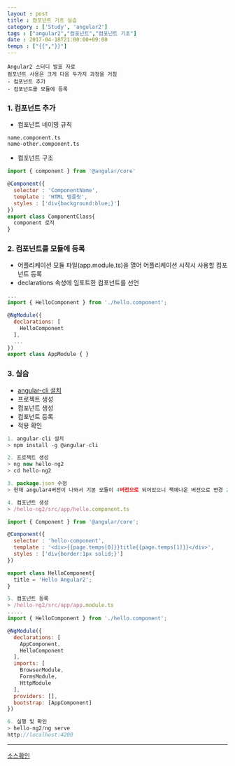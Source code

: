 ```yaml
---
layout : post
title : 컴포넌트 기초 실습
category : ['Study', 'angular2']
tags : ["angular2","컴포넌트","컴포넌트 기초"]
date : 2017-04-18T21:00:00+09:00
temps : ["{{","}}"]
---
```


```
Angular2 스터디 발표 자료
컴포넌트 사용은 크게 다음 두가지 과정을 거침
- 컴포넌트 추가
- 컴포넌트를 모듈에 등록
```

### 1. 컴포넌트 추가

- 컴포넌트 네이밍 규칙

```
name.component.ts
name-other.component.ts
```

- 컴포넌트 구조

```javascript
import { component } from '@angular/core'

@Component({
  selector : 'ComponentName',
  template : 'HTML 템플릿',
  styles : ['div{background:blue;}']
})
export class ComponentClass{
  component 로직
}
```

### 2. 컴포넌트를 모듈에 등록

- 어플리케이션 모듈 파일(app.module.ts)을 열어 어플리케이션 시작시 사용할 컴포넌트 등록
- declarations 속성에 임포트한 컴포넌트를 선언

```javascript
...
import { HelloComponent } from './hello.component';

@NgModule({
  declarations: [
    HelloComponent
  ],
  ...
})
export class AppModule { }

```

### 3. 실습

- [angular-cli 설치](https://github.com/angular/angular-cli)
- 프로젝트 생성
- 컴포넌트 생성
- 컴포넌트 등록
- 적용 확인

```javascript
1. angular-cli 설치
> npm install -g @angular-cli

2. 프로젝트 생성
> ng new hello-ng2
> cd hello-ng2

3. package.json 수정
> 현재 angular4버전이 나와서 기본 모듈이 4버전으로 되어있으니 책에나온 버전으로 변경 2.0.2 router만 3.0.2

4. 컴포넌트 생성
> /hello-ng2/src/app/hello.component.ts

import { Component } from '@angular/core';

@Component({
  selector : 'hello-component',
  template : '<div>{{page.temps[0]}}title{{page.temps[1]}}</div>',
  styles : ['div{border:1px solid;}']
})

export class HelloComponent{
  title = 'Hello Angular2';
}

5. 컴포넌트 등록
> /hello-ng2/src/app/app.module.ts
.....
import { HelloComponent } from './hello.component';

@NgModule({
  declarations: [
    AppComponent,
    HelloComponent
  ],
  imports: [
    BrowserModule,
    FormsModule,
    HttpModule
  ],
  providers: [],
  bootstrap: [AppComponent]
})

6. 실행 및 확인
> hello-ng2/ng serve
http://localhost:4200
```

----------------------
[소스확인](https://github.com/ParkMinKyu/angular2study/tree/master/src/app)
